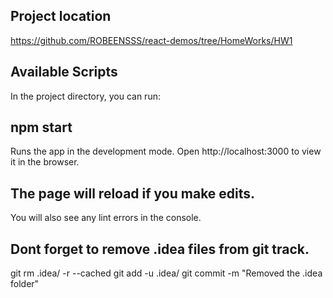## Project location
https://github.com/ROBEENSSS/react-demos/tree/HomeWorks/HW1

## Available Scripts
In the project directory, you can run:

## npm start
Runs the app in the development mode.
Open http://localhost:3000 to view it in the browser.

## The page will reload if you make edits.
You will also see any lint errors in the console.

## Dont forget to remove .idea files from git track.
git rm .idea/ -r --cached git add -u .idea/ git commit -m "Removed the .idea folder"